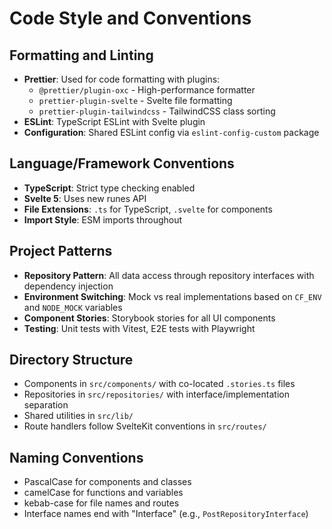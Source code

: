 # Code Style and Conventions

## Formatting and Linting
- **Prettier**: Used for code formatting with plugins:
  - `@prettier/plugin-oxc` - High-performance formatter
  - `prettier-plugin-svelte` - Svelte file formatting
  - `prettier-plugin-tailwindcss` - TailwindCSS class sorting
- **ESLint**: TypeScript ESLint with Svelte plugin
- **Configuration**: Shared ESLint config via `eslint-config-custom` package

## Language/Framework Conventions
- **TypeScript**: Strict type checking enabled
- **Svelte 5**: Uses new runes API
- **File Extensions**: `.ts` for TypeScript, `.svelte` for components
- **Import Style**: ESM imports throughout

## Project Patterns
- **Repository Pattern**: All data access through repository interfaces with dependency injection
- **Environment Switching**: Mock vs real implementations based on `CF_ENV` and `NODE_MOCK` variables
- **Component Stories**: Storybook stories for all UI components
- **Testing**: Unit tests with Vitest, E2E tests with Playwright

## Directory Structure
- Components in `src/components/` with co-located `.stories.ts` files
- Repositories in `src/repositories/` with interface/implementation separation
- Shared utilities in `src/lib/`
- Route handlers follow SvelteKit conventions in `src/routes/`

## Naming Conventions
- PascalCase for components and classes
- camelCase for functions and variables
- kebab-case for file names and routes
- Interface names end with "Interface" (e.g., `PostRepositoryInterface`)